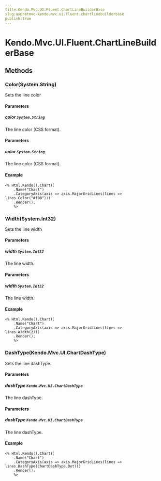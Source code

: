 ```yaml
---
title:Kendo.Mvc.UI.Fluent.ChartLineBuilderBase
slug:aspnetmvc-kendo.mvc.ui.fluent.chartlinebuilderbase
publish:true
---
```


# Kendo.Mvc.UI.Fluent.ChartLineBuilderBase

## Methods

### Color(System.String)
Sets the line color

#### Parameters

##### color `System.String`
The line color (CSS format).

#### Parameters

##### color `System.String`
The line color (CSS format).

#### Example
    <% Html.Kendo().Chart()
        .Name("Chart")
        .CategoryAxis(axis => axis.MajorGridLines(lines => lines.Color("#f00")))
        .Render();
        %>

### Width(System.Int32)
Sets the line width

#### Parameters

##### width `System.Int32`
The line width.

#### Parameters

##### width `System.Int32`
The line width.

#### Example
    <% Html.Kendo().Chart()
        .Name("Chart")
        .CategoryAxis(axis => axis.MajorGridLines(lines => lines.Width(2)))
        .Render();
        %>

### DashType(Kendo.Mvc.UI.ChartDashType)
Sets the line dashType.

#### Parameters

##### dashType `Kendo.Mvc.UI.ChartDashType`
The line dashType.

#### Parameters

##### dashType `Kendo.Mvc.UI.ChartDashType`
The line dashType.

#### Example
    <% Html.Kendo().Chart()
        .Name("Chart")
        .CategoryAxis(axis => axis.MajorGridLines(lines => lines.DashType(ChartDashType.Dot)))
        .Render();
        %>